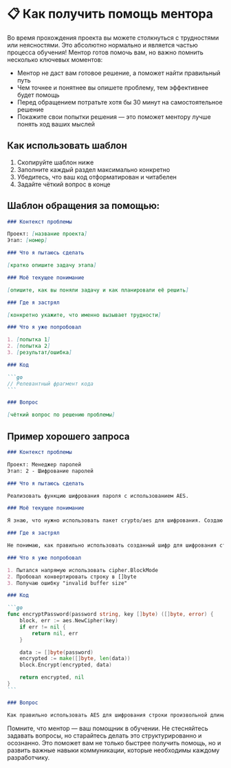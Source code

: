 # 📋 Как получить помощь ментора

Во время прохождения проекта вы можете столкнуться с трудностями или неясностями. Это абсолютно нормально и является частью процесса обучения! Ментор готов помочь вам, но важно помнить несколько ключевых моментов:

- Ментор не даст вам готовое решение, а поможет найти правильный путь
- Чем точнее и понятнее вы опишете проблему, тем эффективнее будет помощь
- Перед обращением потратьте хотя бы 30 минут на самостоятельное решение
- Покажите свои попытки решения — это поможет ментору лучше понять ход ваших мыслей

## Как использовать шаблон

1. Скопируйте шаблон ниже
2. Заполните каждый раздел максимально конкретно
3. Убедитесь, что ваш код отформатирован и читабелен
4. Задайте чёткий вопрос в конце

## Шаблон обращения за помощью:

````markdown
### Контекст проблемы

Проект: [название проекта]
Этап: [номер]

### Что я пытаюсь сделать

[кратко опишите задачу этапа]

### Моё текущее понимание

[опишите, как вы поняли задачу и как планировали её решить]

### Где я застрял

[конкретно укажите, что именно вызывает трудности]

### Что я уже попробовал

1. [попытка 1]
2. [попытка 2]
3. [результат/ошибка]

### Код

```go
// Релевантный фрагмент кода
```

### Вопрос

[чёткий вопрос по решению проблемы]
````

## Пример хорошего запроса

````markdown
### Контекст проблемы

Проект: Менеджер паролей
Этап: 2 - Шифрование паролей

### Что я пытаюсь сделать

Реализовать функцию шифрования пароля с использованием AES.

### Моё текущее понимание

Я знаю, что нужно использовать пакет crypto/aes для шифрования. Создаю новый шифр через aes.NewCipher(), но дальше не уверен в правильности подхода.

### Где я застрял

Не понимаю, как правильно использовать созданный шифр для шифрования строки пароля.

### Что я уже попробовал

1. Пытался напрямую использовать cipher.BlockMode
2. Пробовал конвертировать строку в []byte
3. Получаю ошибку "invalid buffer size"

### Код

```go
func encryptPassword(password string, key []byte) ([]byte, error) {
    block, err := aes.NewCipher(key)
    if err != nil {
        return nil, err
    }

    data := []byte(password)
    encrypted := make([]byte, len(data))
    block.Encrypt(encrypted, data)

    return encrypted, nil
}
```

### Вопрос

Как правильно использовать AES для шифрования строки произвольной длины?
````

Помните, что ментор — ваш помощник в обучении. Не стесняйтесь задавать вопросы, но старайтесь делать это структурированно и осознанно. Это поможет вам не только быстрее получить помощь, но и развить важные навыки коммуникации, которые необходимы каждому разработчику.
